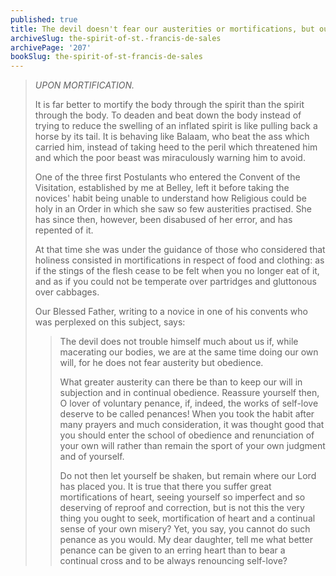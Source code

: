 ```yaml
---
published: true
title: The devil doesn't fear our austerities or mortifications, but our obedience to God
archiveSlug: the-spirit-of-st.-francis-de-sales
archivePage: '207'
bookSlug: the-spirit-of-st-francis-de-sales
---
```


> *UPON MORTIFICATION.*
>
> It is far better to mortify the body through the spirit than the spirit through the body. To deaden and beat down the body instead of trying to reduce the swelling of an inflated spirit is like pulling back a horse by its tail. It is behaving like Balaam, who beat the ass which carried him, instead of taking heed to the peril which threatened him and which the poor beast was miraculously warning him to avoid.
>
> One of the three first Postulants who entered the Convent of the Visitation, established by me at Belley, left it before taking the novices' habit being unable to understand how Religious could be holy in an Order in which she saw so few austerities practised. She has since then, however, been disabused of her error, and has repented of it.
>
> At that time she was under the guidance of those who considered that holiness consisted in mortifications in respect of food and clothing: as if the stings of the flesh cease to be felt when you no longer eat of it, and as if you could not be temperate over partridges and gluttonous over cabbages.
>
> Our Blessed Father, writing to a novice in one of his convents who was perplexed on this subject, says:
>
>> The devil does not trouble himself much about us if, while macerating our bodies, we are at the same time doing our own will, for he does not fear austerity but obedience.
>>
>> What greater austerity can there be than to keep our will in subjection and in continual obedience. Reassure yourself then, O lover of voluntary penance, if, indeed, the works of self-love deserve to be called penances! When you took the habit after many prayers and much consideration, it was thought good that you should enter the school of obedience and renunciation of your own will rather than remain the sport of your own judgment and of yourself.
>>
>> Do not then let yourself be shaken, but remain where our Lord has placed you. It is true that there you suffer great mortifications of heart, seeing yourself so imperfect and so deserving of reproof and correction, but is not this the very thing you ought to seek, mortification of heart and a continual sense of your own misery? Yet, you say, you cannot do such penance as you would. My dear daughter, tell me what better penance can be given to an erring heart than to bear a continual cross and to be always renouncing self-love?
